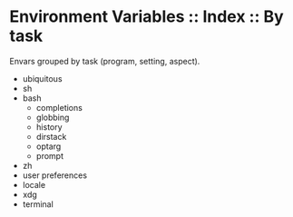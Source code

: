 # Environment Variables :: Index :: By task

Envars grouped by task (program, setting, aspect).

- ubiquitous
- sh
- bash
  - completions
  - globbing
  - history
  - dirstack
  - optarg
  - prompt
- zh
- user preferences
- locale
- xdg
- terminal
